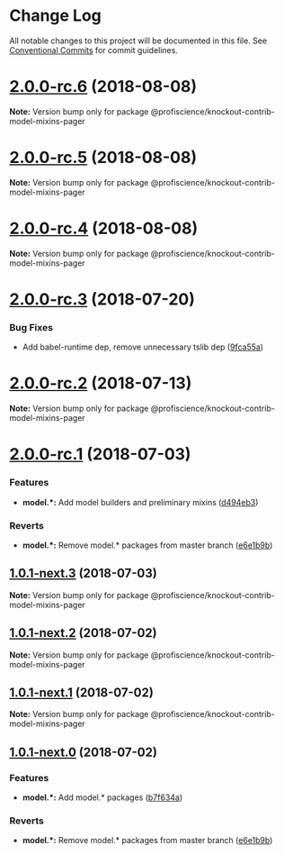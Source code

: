 # Change Log

All notable changes to this project will be documented in this file.
See [Conventional Commits](https://conventionalcommits.org) for commit guidelines.

<a name="2.0.0-rc.6"></a>
# [2.0.0-rc.6](https://github.com/Profiscience/knockout-contrib/compare/@profiscience/knockout-contrib-model-mixins-pager@2.0.0-rc.5...@profiscience/knockout-contrib-model-mixins-pager@2.0.0-rc.6) (2018-08-08)

**Note:** Version bump only for package @profiscience/knockout-contrib-model-mixins-pager





<a name="2.0.0-rc.5"></a>
# [2.0.0-rc.5](https://github.com/Profiscience/knockout-contrib/compare/@profiscience/knockout-contrib-model-mixins-pager@2.0.0-rc.4...@profiscience/knockout-contrib-model-mixins-pager@2.0.0-rc.5) (2018-08-08)

**Note:** Version bump only for package @profiscience/knockout-contrib-model-mixins-pager





<a name="2.0.0-rc.4"></a>
# [2.0.0-rc.4](https://github.com/Profiscience/knockout-contrib/compare/@profiscience/knockout-contrib-model-mixins-pager@2.0.0-rc.3...@profiscience/knockout-contrib-model-mixins-pager@2.0.0-rc.4) (2018-08-08)

**Note:** Version bump only for package @profiscience/knockout-contrib-model-mixins-pager





<a name="2.0.0-rc.3"></a>
# [2.0.0-rc.3](https://github.com/Profiscience/knockout-contrib/compare/@profiscience/knockout-contrib-model-mixins-pager@2.0.0-rc.2...@profiscience/knockout-contrib-model-mixins-pager@2.0.0-rc.3) (2018-07-20)


### Bug Fixes

* Add babel-runtime dep, remove unnecessary tslib dep ([9fca55a](https://github.com/Profiscience/knockout-contrib/commit/9fca55a))




<a name="2.0.0-rc.2"></a>
# [2.0.0-rc.2](https://github.com/Profiscience/knockout-contrib/compare/@profiscience/knockout-contrib-model-mixins-pager@2.0.0-rc.1...@profiscience/knockout-contrib-model-mixins-pager@2.0.0-rc.2) (2018-07-13)




**Note:** Version bump only for package @profiscience/knockout-contrib-model-mixins-pager

<a name="2.0.0-rc.1"></a>
# [2.0.0-rc.1](https://github.com/Profiscience/knockout-contrib/compare/@profiscience/knockout-contrib-model-mixins-pager@1.0.0-alpha.31...@profiscience/knockout-contrib-model-mixins-pager@2.0.0-rc.1) (2018-07-03)


### Features

* **model.*:** Add model builders and preliminary mixins ([d494eb3](https://github.com/Profiscience/knockout-contrib/commit/d494eb3))


### Reverts

* **model.*:** Remove model.* packages from master branch ([e6e1b9b](https://github.com/Profiscience/knockout-contrib/commit/e6e1b9b))




<a name="1.0.1-next.3"></a>

## [1.0.1-next.3](https://github.com/Profiscience/knockout-contrib/compare/@profiscience/knockout-contrib-model-mixins-pager@1.0.1-next.2...@profiscience/knockout-contrib-model-mixins-pager@1.0.1-next.3) (2018-07-03)

**Note:** Version bump only for package @profiscience/knockout-contrib-model-mixins-pager

<a name="1.0.1-next.2"></a>

## [1.0.1-next.2](https://github.com/Profiscience/knockout-contrib/compare/@profiscience/knockout-contrib-model-mixins-pager@1.0.1-next.1...@profiscience/knockout-contrib-model-mixins-pager@1.0.1-next.2) (2018-07-02)

**Note:** Version bump only for package @profiscience/knockout-contrib-model-mixins-pager

<a name="1.0.1-next.1"></a>

## [1.0.1-next.1](https://github.com/Profiscience/knockout-contrib/compare/@profiscience/knockout-contrib-model-mixins-pager@1.0.1-next.0...@profiscience/knockout-contrib-model-mixins-pager@1.0.1-next.1) (2018-07-02)

**Note:** Version bump only for package @profiscience/knockout-contrib-model-mixins-pager

<a name="1.0.1-next.0"></a>

## [1.0.1-next.0](https://github.com/Profiscience/knockout-contrib/compare/@profiscience/knockout-contrib-model-mixins-pager@1.0.0-alpha.31...@profiscience/knockout-contrib-model-mixins-pager@1.0.1-next.0) (2018-07-02)

### Features

- **model.\*:** Add model.\* packages ([b7f634a](https://github.com/Profiscience/knockout-contrib/commit/b7f634a))

### Reverts

- **model.\*:** Remove model.\* packages from master branch ([e6e1b9b](https://github.com/Profiscience/knockout-contrib/commit/e6e1b9b))
